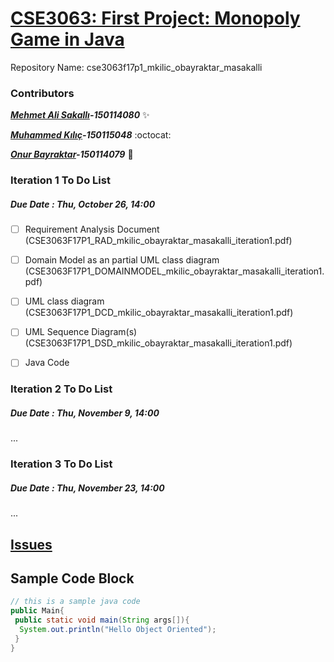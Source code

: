 # [CSE3063: First Project: Monopoly Game in Java](https://github.com/muhammeddkilicc/cse3063f17p1_mkilic_obayraktar_masakalli "CSE3063 Java Project")
Repository Name: cse3063f17p1_mkilic_obayraktar_masakalli

### Contributors

__*[Mehmet Ali Sakallı](https://github.com/mehmetalisakalli)-150114080*__ :sparkles:

__*[Muhammed Kılıç](https://github.com/muhammeddkilicc/)-150115048*__ :octocat:

__*[Onur Bayraktar](https://github.com/onurbayraktar)-150114079*__ :rocket:


 ### Iteration 1 To Do List
 ##### Due Date : Thu, October 26, 14:00

- [ ] Requirement Analysis Document (CSE3063F17P1_RAD_mkilic_obayraktar_masakalli_iteration1.pdf)
- [ ] Domain Model as an partial UML class diagram (CSE3063F17P1_DOMAINMODEL_mkilic_obayraktar_masakalli_iteration1.pdf)
- [ ] UML class diagram (CSE3063F17P1_DCD_mkilic_obayraktar_masakalli_iteration1.pdf)
- [ ] UML Sequence Diagram(s) (CSE3063F17P1_DSD_mkilic_obayraktar_masakalli_iteration1.pdf)
- [ ] Java Code


### Iteration 2 To Do List
##### Due Date : Thu, November 9, 14:00
...

### Iteration 3 To Do List
##### Due Date : Thu, November 23, 14:00
...

## [Issues](https://github.com/muhammeddkilicc/cse3063f17p1_mkilic_obayraktar_masakalli/issues)

## Sample Code Block

``` java
// this is a sample java code
public Main{
 public static void main(String args[]){
  System.out.println("Hello Object Oriented");
 }
}
```
